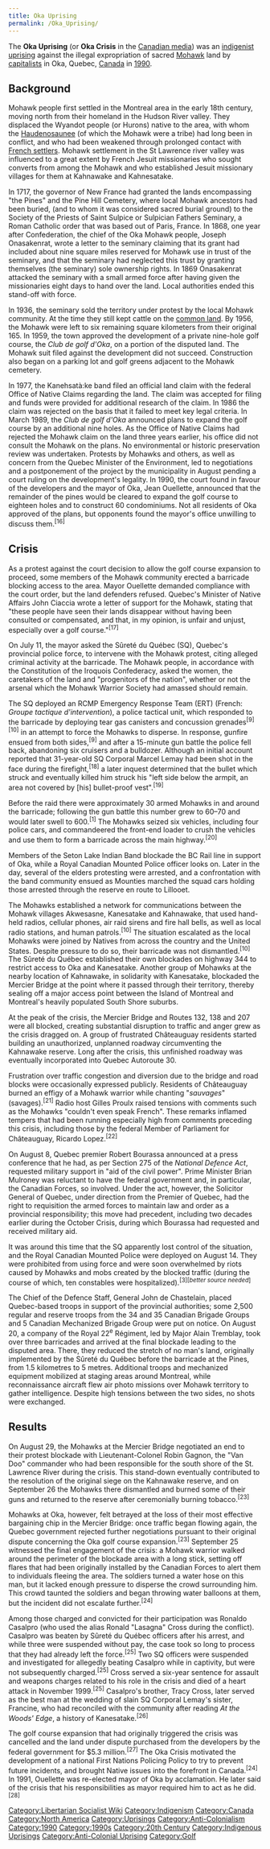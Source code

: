 ```yaml
---
title: Oka Uprising
permalink: /Oka_Uprising/
---
```


The **Oka Uprising** (or **Oka Crisis** in the [Canadian
media](Mass_Media.md "wikilink")) was an
[indigenist](Indigenism.md "wikilink")
[uprising](List_of_Libertarian_Socialist_Revolutions.md "wikilink") against
the illegal expropriation of sacred
[Mohawk](Haudenosaunee_Confederacy.md "wikilink") land by
[capitalists](Ruling_Class.md "wikilink") in Oka, Quebec,
[Canada](Canada.md "wikilink") in
[1990](Timeline_of_Indigenism.md "wikilink").

## Background

Mohawk people first settled in the Montreal area in the early 18th
century, moving north from their homeland in the Hudson River valley.
They displaced the Wyandot people (or Hurons) native to the area, with
whom the [Haudenosaunee](Haudenosaunee.md "wikilink") (of which the Mohawk
were a tribe) had long been in conflict, and who had been weakened
through prolonged contact with [French
settlers](French_Empire.md "wikilink"). Mohawk settlement in the St
Lawrence river valley was influenced to a great extent by French Jesuit
missionaries who sought converts from among the Mohawk and who
established Jesuit missionary villages for them at Kahnawake and
Kahnesatake.

In 1717, the governor of New France had granted the lands encompassing
"the Pines" and the Pine Hill Cemetery, where local Mohawk ancestors had
been buried, (and to whom it was considered sacred burial ground) to the
Society of the Priests of Saint Sulpice or Sulpician Fathers Seminary, a
Roman Catholic order that was based out of Paris, France. In 1868, one
year after Confederation, the chief of the Oka Mohawk people, Joseph
Onasakenrat, wrote a letter to the seminary claiming that its grant had
included about nine square miles reserved for Mohawk use in trust of the
seminary, and that the seminary had neglected this trust by granting
themselves (the seminary) sole ownership rights. In 1869 Onasakenrat
attacked the seminary with a small armed force after having given the
missionaries eight days to hand over the land. Local authorities ended
this stand-off with force.

In 1936, the seminary sold the territory under protest by the local
Mohawk community. At the time they still kept cattle on the [common
land](Commons.md "wikilink"). By 1956, the Mohawk were left to six
remaining square kilometers from their original 165. In 1959, the town
approved the development of a private nine-hole golf course, the *Club
de golf d'Oka*, on a portion of the disputed land. The Mohawk suit filed
against the development did not succeed. Construction also began on a
parking lot and golf greens adjacent to the Mohawk cemetery.

In 1977, the Kanehsatà:ke band filed an official land claim with the
federal Office of Native Claims regarding the land. The claim was
accepted for filing and funds were provided for additional research of
the claim. In 1986 the claim was rejected on the basis that it failed to
meet key legal criteria. In March 1989, the *Club de golf d'Oka*
announced plans to expand the golf course by an additional nine holes.
As the Office of Native Claims had rejected the Mohawk claim on the land
three years earlier, his office did not consult the Mohawk on the plans.
No environmental or historic preservation review was undertaken.
Protests by Mohawks and others, as well as concern from the Quebec
Minister of the Environment, led to negotiations and a postponement of
the project by the municipality in August pending a court ruling on the
development's legality. In 1990, the court found in favour of the
developers and the mayor of Oka, Jean Ouellette, announced that the
remainder of the pines would be cleared to expand the golf course to
eighteen holes and to construct 60 condominiums. Not all residents of
Oka approved of the plans, but opponents found the mayor's office
unwilling to discuss them.<sup>\[16\]</sup>

## Crisis

As a protest against the court decision to allow the golf course
expansion to proceed, some members of the Mohawk community erected a
barricade blocking access to the area. Mayor Ouellette demanded
compliance with the court order, but the land defenders refused.
Quebec's Minister of Native Affairs John Ciaccia wrote a letter of
support for the Mohawk, stating that "these people have seen their lands
disappear without having been consulted or compensated, and that, in my
opinion, is unfair and unjust, especially over a golf
course."<sup>\[17\]</sup>

On July 11, the mayor asked the Sûreté du Québec (SQ), Quebec's
provincial police force, to intervene with the Mohawk protest, citing
alleged criminal activity at the barricade. The Mohawk people, in
accordance with the Constitution of the Iroquois Confederacy, asked the
women, the caretakers of the land and "progenitors of the nation",
whether or not the arsenal which the Mohawk Warrior Society had amassed
should remain.

The SQ deployed an RCMP Emergency Response Team (ERT) (French: *Groupe
tactique d'intervention*), a police tactical unit, which responded to
the barricade by deploying tear gas canisters and concussion
grenades<sup>\[9\]\[10\]</sup> in an attempt to force the Mohawks to
disperse. In response, gunfire ensued from both sides,<sup>\[9\]</sup>
and after a 15-minute gun battle the police fell back, abandoning six
cruisers and a bulldozer. Although an initial account reported that
31-year-old SQ Corporal Marcel Lemay had been shot in the face during
the firefight,<sup>\[18\]</sup> a later inquest determined that the
bullet which struck and eventually killed him struck his "left side
below the armpit, an area not covered by \[his\] bullet-proof
vest".<sup>\[19\]</sup>

Before the raid there were approximately 30 armed Mohawks in and around
the barricade; following the gun battle this number grew to 60–70 and
would later swell to 600.<sup>\[1\]</sup> The Mohawks seized six
vehicles, including four police cars, and commandeered the front-end
loader to crush the vehicles and use them to form a barricade across the
main highway.<sup>\[20\]</sup>

Members of the Seton Lake Indian Band blockade the BC Rail line in
support of Oka, while a Royal Canadian Mounted Police officer looks on.
Later in the day, several of the elders protesting were arrested, and a
confrontation with the band community ensued as Mounties marched the
squad cars holding those arrested through the reserve en route to
Lillooet.

The Mohawks established a network for communications between the Mohawk
villages Akwesasne, Kanesatake and Kahnawake, that used hand-held
radios, cellular phones, air raid sirens and fire hall bells, as well as
local radio stations, and human patrols.<sup>\[10\]</sup> The situation
escalated as the local Mohawks were joined by Natives from across the
country and the United States. Despite pressure to do so, their
barricade was not dismantled.<sup>\[10\]</sup> The Sûreté du Québec
established their own blockades on highway 344 to restrict access to Oka
and Kanesatake. Another group of Mohawks at the nearby location of
Kahnawake, in solidarity with Kanesatake, blockaded the Mercier Bridge
at the point where it passed through their territory, thereby sealing
off a major access point between the Island of Montreal and Montreal's
heavily populated South Shore suburbs.

At the peak of the crisis, the Mercier Bridge and Routes 132, 138 and
207 were all blocked, creating substantial disruption to traffic and
anger grew as the crisis dragged on. A group of frustrated Châteauguay
residents started building an unauthorized, unplanned roadway
circumventing the Kahnawake reserve. Long after the crisis, this
unfinished roadway was eventually incorporated into Quebec Autoroute 30.

Frustration over traffic congestion and diversion due to the bridge and
road blocks were occasionally expressed publicly. Residents of
Châteauguay burned an effigy of a Mohawk warrior while chanting
"*sauvages*" (savages).<sup>\[21\]</sup> Radio host Gilles Proulx raised
tensions with comments such as the Mohawks "couldn't even speak French".
These remarks inflamed tempers that had been running especially high
from comments preceding this crisis, including those by the federal
Member of Parliament for Châteauguay, Ricardo Lopez.<sup>\[22\]</sup>

On August 8, Quebec premier Robert Bourassa announced at a press
conference that he had, as per Section 275 of the *National Defence
Act*, requested military support in "aid of the civil power". Prime
Minister Brian Mulroney was reluctant to have the federal government
and, in particular, the Canadian Forces, so involved. Under the act,
however, the Solicitor General of Quebec, under direction from the
Premier of Quebec, had the right to requisition the armed forces to
maintain law and order as a provincial responsibility; this move had
precedent, including two decades earlier during the October Crisis,
during which Bourassa had requested and received military aid.

It was around this time that the SQ apparently lost control of the
situation, and the Royal Canadian Mounted Police were deployed on August
14. They were prohibited from using force and were soon overwhelmed by
riots caused by Mohawks and mobs created by the blocked traffic (during
the course of which, ten constables were
hospitalized).<sup>\[3\]\[*better source needed*\]</sup>

The Chief of the Defence Staff, General John de Chastelain, placed
Quebec-based troops in support of the provincial authorities; some 2,500
regular and reserve troops from the 34 and 35 Canadian Brigade Groups
and 5 Canadian Mechanized Brigade Group were put on notice. On August
20, a company of the Royal 22<sup>e</sup> Régiment, led by Major Alain
Tremblay, took over three barricades and arrived at the final blockade
leading to the disputed area. There, they reduced the stretch of no
man's land, originally implemented by the Sûreté du Québec before the
barricade at the Pines, from 1.5 kilometres to 5 metres. Additional
troops and mechanized equipment mobilized at staging areas around
Montreal, while reconnaissance aircraft flew air photo missions over
Mohawk territory to gather intelligence. Despite high tensions between
the two sides, no shots were exchanged.

## Results

On August 29, the Mohawks at the Mercier Bridge negotiated an end to
their protest blockade with Lieutenant-Colonel Robin Gagnon, the "Van
Doo" commander who had been responsible for the south shore of the St.
Lawrence River during the crisis. This stand-down eventually contributed
to the resolution of the original siege on the Kahnawake reserve, and on
September 26 the Mohawks there dismantled and burned some of their guns
and returned to the reserve after ceremonially burning
tobacco.<sup>\[23\]</sup>

Mohawks at Oka, however, felt betrayed at the loss of their most
effective bargaining chip in the Mercier Bridge: once traffic began
flowing again, the Quebec government rejected further negotiations
pursuant to their original dispute concerning the Oka golf course
expansion.<sup>\[23\]</sup> September 25 witnessed the final engagement
of the crisis: a Mohawk warrior walked around the perimeter of the
blockade area with a long stick, setting off flares that had been
originally installed by the Canadian Forces to alert them to individuals
fleeing the area. The soldiers turned a water hose on this man, but it
lacked enough pressure to disperse the crowd surrounding him. This crowd
taunted the soldiers and began throwing water balloons at them, but the
incident did not escalate further.<sup>\[24\]</sup>

Among those charged and convicted for their participation was Ronaldo
Casalpro (who used the alias Ronald "Lasagna" Cross during the
conflict). Casalpro was beaten by Sûreté du Québec officers after his
arrest, and while three were suspended without pay, the case took so
long to process that they had already left the force.<sup>\[25\]</sup>
Two SQ officers were suspended and investigated for allegedly beating
Casalpro while in captivity, but were not subsequently
charged.<sup>\[25\]</sup> Cross served a six-year sentence for assault
and weapons charges related to his role in the crisis and died of a
heart attack in November 1999.<sup>\[25\]</sup> Casalpro's brother,
Tracy Cross, later served as the best man at the wedding of slain SQ
Corporal Lemay's sister, Francine, who had reconciled with the community
after reading *At the Woods' Edge*, a history of
Kanesatake.<sup>\[26\]</sup>

The golf course expansion that had originally triggered the crisis was
cancelled and the land under dispute purchased from the developers by
the federal government for \$5.3 million.<sup>\[27\]</sup> The Oka
Crisis motivated the development of a national First Nations Policing
Policy to try to prevent future incidents, and brought Native issues
into the forefront in Canada.<sup>\[24\]</sup> In 1991, Ouellette was
re-elected mayor of Oka by acclamation. He later said of the crisis that
his responsibilities as mayor required him to act as he
did.<sup>\[28\]</sup>

[Category:Libertarian Socialist
Wiki](Category:Libertarian_Socialist_Wiki.md "wikilink")
[Category:Indigenism](Category:Indigenism.md "wikilink")
[Category:Canada](Category:Canada.md "wikilink") [Category:North
America](Category:North_America.md "wikilink")
[Category:Uprisings](Category:Uprisings.md "wikilink")
[Category:Anti-Colonialism](Category:Anti-Colonialism.md "wikilink")
[Category:1990](Category:1990.md "wikilink")
[Category:1990s](Category:1990s.md "wikilink") [Category:20th
Century](Category:20th_Century.md "wikilink") [Category:Indigenous
Uprisings](Category:Indigenous_Uprisings.md "wikilink")
[Category:Anti-Colonial
Uprising](Category:Anti-Colonial_Uprising.md "wikilink")
[Category:Golf](Category:Golf.md "wikilink")